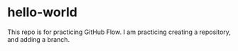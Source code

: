 # hello-world
This repo is for practicing GitHub Flow.
I am practicing creating a repository, and adding a branch.
